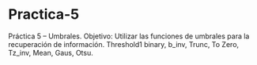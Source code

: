 # Practica-5

Práctica 5 – Umbrales.
Objetivo: Utilizar las funciones de umbrales para la recuperación de información.
Threshold1 binary, b_inv, Trunc, To Zero, Tz_inv, Mean, Gaus, Otsu.
